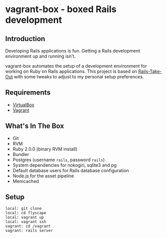 # vagrant-box - boxed Rails development

## Introduction

Developing Rails applications is fun.  Getting a Rails development environment up and running isn't.

vagrant-box automates the setup of a development environment for working on Ruby on Rails applications.  This project is based on [Rails-Take-Out](https://github.com/MatthewMcMillion/Rails-Take-Out) with some tweaks to adjust to my personal setup preferences.

## Requirements

* [VirtualBox](https://www.virtualbox.org)
* [Vagrant](http://vagrantup.com)

## What's In The Box

* Git
* RVM
* Ruby 2.0.0 (binary RVM install)
* Bundler
* Postgres (username `rails`, password `rails`)
* System dependencies for nokogiri, sqlite3 and pg
* Default database users for Rails database configuration
* Node.js for the asset pipeline
* Memcached

## Setup
```
local: git clone
local: cd flyscape
local: vagrant up
local: vagrant ssh
vagrant: cd /vagrant
vagrant: rails server
``` 
